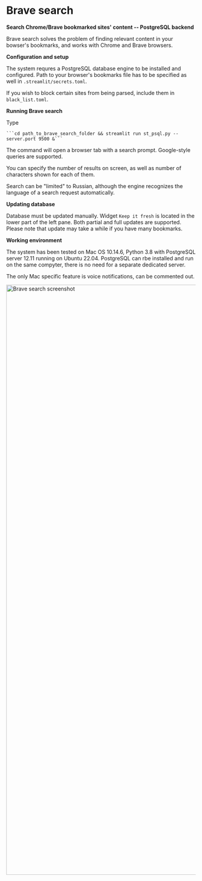 # Brave search
**Search Chrome/Brave bookmarked sites' content -- PostgreSQL backend**   

Brave search solves the problem of finding relevant content in your bowser's bookmarks, and works with Chrome and Brave browsers.   
   
**Configuration and setup**    

The system requres a PostgreSQL database engine to be installed and configured. Path to your browser's bookmarks file has to be specified as well in ```.streamlit/secrets.toml```.

If you wish to block certain sites from being parsed, include them in ```black_list.toml```.

**Running Brave search**

Type

    ```cd path_to_brave_search_folder && streamlit run st_psql.py --server.port 9500 &```   
    
The command will open a browser tab with a search prompt. Google-style queries are supported.   

You can specify the number of results on screen, as well as number of characters shown for each of them.   

Search can be "limited" to Russian, although the engine recognizes the language of a search request automatically.

**Updating database**

Database must be updated manually. Widget ```Keep it fresh``` is located in the lower part of the left pane.
Both partial and full updates are supported. Please note that update may take a while if you have many bookmarks.

**Working environment**

The system has been tested on Mac OS 10.14.6, Python 3.8 with PostgreSQL server 12.11 running on Ubuntu 22.04. 
PostgreSQL can rbe installed and run on the same compyter, there is no need for a separate dedicated server.

The only Mac specific feature is voice notifications, can be commented out.

   
<img width="1570" alt="Brave search screenshot" src="https://user-images.githubusercontent.com/73858914/171838393-b2409d53-367e-410b-a6c7-bc2db3db86c6.png">
